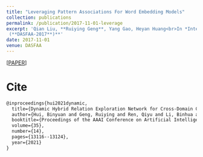 ```yaml
---
title: "Leveraging Pattern Associations For Word Embedding Models"
collection: publications
permalink: /publication/2017-11-01-leverage
excerpt: 'Qian Liu, **Ruiying Geng**, Yang Gao, Heyan Huang<br>In *International Conference on Database Systems for Advanced Applications
 (**DASFAA-2017**)**'
date: 2017-11-01
venue: DASFAA
---
```


\[[PAPER](https://ojs.aaai.org/index.php/AAAI/article/view/17550)\]


Cite
===

```latex
@inproceedings{hui2021dynamic,
  title={Dynamic Hybrid Relation Exploration Network for Cross-Domain Context-Dependent Semantic Parsing},
  author={Hui, Binyuan and Geng, Ruiying and Ren, Qiyu and Li, Binhua and Li, Yongbin and Sun, Jian and Huang, Fei and Si, Luo and Zhu, Pengfei and Zhu, Xiaodan},
  booktitle={Proceedings of the AAAI Conference on Artificial Intelligence},
  volume={35},
  number={14},
  pages={13116--13124},
  year={2021}
}
```
